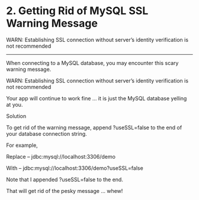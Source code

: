 # 2. Getting Rid of MySQL SSL Warning Message  

WARN: Establishing SSL connection without server’s identity verification is not recommended

---

When connecting to a MySQL database, you may encounter this scary warning message.

WARN: Establishing SSL connection without server’s identity verification is not recommended

Your app will continue to work fine … it is just the MySQL database yelling at you.

Solution

To get rid of the warning message, append ?useSSL=false to the end of your database connection string.

For example,

Replace – jdbc:mysql://localhost:3306/demo

With – jdbc:mysql://localhost:3306/demo?useSSL=false

Note that I appended ?useSSL=false to the end.

That will get rid of the pesky message … whew!